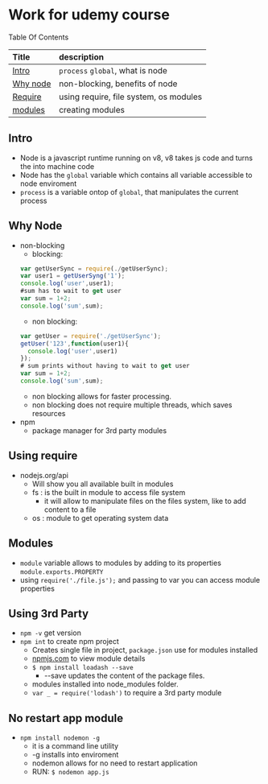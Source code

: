 # Work for udemy course

Table Of Contents

| Title           | description                      |
| :--------------- | :-------------------------------- |
| [Intro](#1)      | `process` `global`, what is node |
| [Why node](#2.5) | non-blocking, benefits of node   |
| [Require](#2.9)| using require, file system, os modules|
| [modules](#v-10)| creating modules |




<h2 id="1">Intro</h2>

- Node is a javascript runtime running on v8, v8 takes js code and turns the into machine code
-  Node has the `global` variable which contains all variable accessible to node enviroment
- `process` is a variable ontop of `global`, that manipulates the current process

<h2 id="2.5">Why Node</h2>

- non-blocking
   - blocking:  
    ```javascript
    var getUserSync = require(./getUserSync);
    var user1 = getUserSyng('1');
    console.log('user',user1);
    #sum has to wait to get user
    var sum = 1+2;
    console.log('sum',sum);
    ```
    - non blocking:
    ```javascript
    var getUser = require('./getUserSync');
    getUser('123',function(user1){
      console.log('user',user1)
    });
    # sum prints without having to wait to get user
    var sum = 1+2;
    console.log('sum',sum);
    ```
    - non blocking allows for faster processing.
    - non blocking does not require multiple threads, which saves resources
- npm
  - package manager for 3rd party modules

<h2 id="2.9">Using require</h2>

- nodejs.org/api
  - Will show you all available built in modules
  - fs : is the built in module to access file system
    - it will allow to manipulate files on the files system, like to add content to a file
  - os : module to get operating system data


<h2 id="v-10">Modules</h2>

- `module` variable allows to modules by adding to its properties `module.exports.PROPERTY`
- using `require('./file.js');` and passing to var you can access module properties


<h2 id="v-11">Using 3rd Party</h2>

- `npm -v` get version
- `npm int` to create npm project
  - Creates single file in project, `package.json` use for modules installed
  - [npmjs.com](npmjs.com) to view module details
  - `$ npm install loadash --save`
    - --save updates the content of the package files.
  - modules installed into node_modules folder.
  - `var _ = require('lodash')` to require a 3rd party module


<h2 id="v-12">No restart app module</h2>

- `npm install nodemon -g`
  - it is a command line utility
  - -g installs into enviroment
  - nodemon allows for no need to restart application
  - RUN: `$ nodemon app.js`